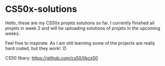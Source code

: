 # CS50x-solutions

Hello, these are my CS50x projets solutions so far. I currently finished all projets in week 2 and will be uploading solutions of projets in the upcoming weeks.

Feel free to inspirate. As I am still learning some of the projects are really hard coded, but they work! :D

CS50 libary: https://github.com/cs50/libcs50
